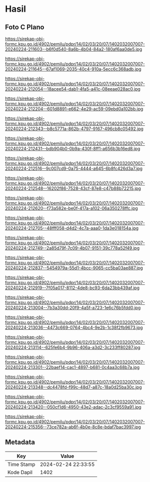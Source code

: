 # Hasil

## Foto C Plano

https://sirekap-obj-formc.kpu.go.id/4902/pemilu/pdpr/14/02/03/20/07/1402032007007-20240224-211603--b6f0d540-8a6b-4b04-84a2-180af6aa0de5.jpg

https://sirekap-obj-formc.kpu.go.id/4902/pemilu/pdpr/14/02/03/20/07/1402032007007-20240224-211645--67af1069-2035-40c4-910a-5ecc6c368adb.jpg

https://sirekap-obj-formc.kpu.go.id/4902/pemilu/pdpr/14/02/03/20/07/1402032007007-20240224-212054--18acee54-dab1-4fa5-a41c-08eeae028ac0.jpg

https://sirekap-obj-formc.kpu.go.id/4902/pemilu/pdpr/14/02/03/20/07/1402032007007-20240224-212204--601d8891-e662-4e29-ac59-09ebd0a102bb.jpg

https://sirekap-obj-formc.kpu.go.id/4902/pemilu/pdpr/14/02/03/20/07/1402032007007-20240224-212343--b8c5771a-862b-4797-9167-496cb8c05492.jpg

https://sirekap-obj-formc.kpu.go.id/4902/pemilu/pdpr/14/02/03/20/07/1402032007007-20240224-212431--bdb904b0-0b9a-430f-8ff1-a656b3b16ed8.jpg

https://sirekap-obj-formc.kpu.go.id/4902/pemilu/pdpr/14/02/03/20/07/1402032007007-20240224-212516--9c007cd9-0a75-4444-a645-6b8fc426d3a7.jpg

https://sirekap-obj-formc.kpu.go.id/4902/pemilu/pdpr/14/02/03/20/07/1402032007007-20240224-212548--16202f86-7528-43cf-87e8-c47b88b72215.jpg

https://sirekap-obj-formc.kpu.go.id/4902/pemilu/pdpr/14/02/03/20/07/1402032007007-20240224-212620--f73a582e-be0f-417a-a102-06a350278ffc.jpg

https://sirekap-obj-formc.kpu.go.id/4902/pemilu/pdpr/14/02/03/20/07/1402032007007-20240224-212705--48fff058-d4d2-4c7a-aaa0-1da3e018154a.jpg

https://sirekap-obj-formc.kpu.go.id/4902/pemilu/pdpr/14/02/03/20/07/1402032007007-20240224-212749--2a85d79f-7c09-4b07-9151-39c778a52f49.jpg

https://sirekap-obj-formc.kpu.go.id/4902/pemilu/pdpr/14/02/03/20/07/1402032007007-20240224-212837--5454979a-55d1-4bcc-9065-cc5ba03ae887.jpg

https://sirekap-obj-formc.kpu.go.id/4902/pemilu/pdpr/14/02/03/20/07/1402032007007-20240224-212919--7f05a017-8112-4de8-bc93-6da23bb439af.jpg

https://sirekap-obj-formc.kpu.go.id/4902/pemilu/pdpr/14/02/03/20/07/1402032007007-20240224-213004--7b3a30dd-20f9-4a5f-a723-1e6c76b5fdd0.jpg

https://sirekap-obj-formc.kpu.go.id/4902/pemilu/pdpr/14/02/03/20/07/1402032007007-20240224-213036--4473c669-0764-4bc4-9e2b-1c38f2fb9673.jpg

https://sirekap-obj-formc.kpu.go.id/4902/pemilu/pdpr/14/02/03/20/07/1402032007007-20240224-213114--625fe6b4-9b96-406a-a3d2-3c233ff80287.jpg

https://sirekap-obj-formc.kpu.go.id/4902/pemilu/pdpr/14/02/03/20/07/1402032007007-20240224-213301--22baef14-cac1-4897-b681-0c4aa3c68b7a.jpg

https://sirekap-obj-formc.kpu.go.id/4902/pemilu/pdpr/14/02/03/20/07/1402032007007-20240224-213348--dc4478fd-f99c-48d7-a87c-18a0d25ba30c.jpg

https://sirekap-obj-formc.kpu.go.id/4902/pemilu/pdpr/14/02/03/20/07/1402032007007-20240224-213420--050cf1d6-4950-43e2-adac-2c3cf9559a91.jpg

https://sirekap-obj-formc.kpu.go.id/4902/pemilu/pdpr/14/02/03/20/07/1402032007007-20240224-215356--73ce782a-ab6f-4b0e-8c8e-bdaf7bac3997.jpg


## Metadata

| Key        | Value               |
| ---------- | ------------------- |
| Time Stamp | 2024-02-24 22:33:55 |
| Kode Dapil | 1402                |



